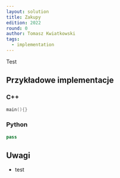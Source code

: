 ```yaml
---
layout: solution
title: Zakupy
edition: 2022
round: 0
author: Tomasz Kwiatkowski
tags:
  - implementation
---
```


Test

## Przykładowe implementacje

### C++

```cpp
main(){}
```

### Python

```py
pass
```

## Uwagi

- test
